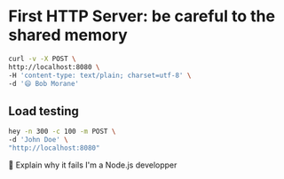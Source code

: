 # First HTTP Server: be careful to the shared memory

```bash
curl -v -X POST \
http://localhost:8080 \
-H 'content-type: text/plain; charset=utf-8' \
-d '😄 Bob Morane'
```

## Load testing

```bash
hey -n 300 -c 100 -m POST \
-d 'John Doe' \
"http://localhost:8080" 
```

👋 Explain why it fails
I'm a Node.js developper

